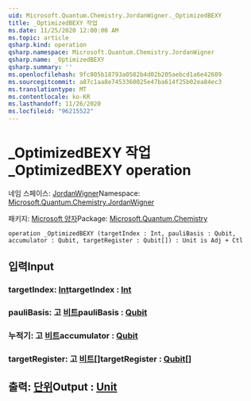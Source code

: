 ```yaml
---
uid: Microsoft.Quantum.Chemistry.JordanWigner._OptimizedBEXY
title: _OptimizedBEXY 작업
ms.date: 11/25/2020 12:00:00 AM
ms.topic: article
qsharp.kind: operation
qsharp.namespace: Microsoft.Quantum.Chemistry.JordanWigner
qsharp.name: _OptimizedBEXY
qsharp.summary: ''
ms.openlocfilehash: 9fc805b18793a0582b4d02b205aebcd1a6e42609
ms.sourcegitcommit: a87c1aa8e7453360025e47ba614f25b02ea84ec3
ms.translationtype: MT
ms.contentlocale: ko-KR
ms.lasthandoff: 11/26/2020
ms.locfileid: "96215522"
---
```

# <a name="_optimizedbexy-operation"></a><span data-ttu-id="0af61-102">_OptimizedBEXY 작업</span><span class="sxs-lookup"><span data-stu-id="0af61-102">_OptimizedBEXY operation</span></span>

<span data-ttu-id="0af61-103">네임 스페이스: [JordanWigner](xref:Microsoft.Quantum.Chemistry.JordanWigner)</span><span class="sxs-lookup"><span data-stu-id="0af61-103">Namespace: [Microsoft.Quantum.Chemistry.JordanWigner](xref:Microsoft.Quantum.Chemistry.JordanWigner)</span></span>

<span data-ttu-id="0af61-104">패키지: [Microsoft 양자](https://nuget.org/packages/Microsoft.Quantum.Chemistry)</span><span class="sxs-lookup"><span data-stu-id="0af61-104">Package: [Microsoft.Quantum.Chemistry](https://nuget.org/packages/Microsoft.Quantum.Chemistry)</span></span>




```qsharp
operation _OptimizedBEXY (targetIndex : Int, pauliBasis : Qubit, accumulator : Qubit, targetRegister : Qubit[]) : Unit is Adj + Ctl
```


## <a name="input"></a><span data-ttu-id="0af61-105">입력</span><span class="sxs-lookup"><span data-stu-id="0af61-105">Input</span></span>

### <a name="targetindex--int"></a><span data-ttu-id="0af61-106">targetIndex: [Int](xref:microsoft.quantum.lang-ref.int)</span><span class="sxs-lookup"><span data-stu-id="0af61-106">targetIndex : [Int](xref:microsoft.quantum.lang-ref.int)</span></span>




### <a name="paulibasis--qubit"></a><span data-ttu-id="0af61-107">pauliBasis: 고 [비트](xref:microsoft.quantum.lang-ref.qubit)</span><span class="sxs-lookup"><span data-stu-id="0af61-107">pauliBasis : [Qubit](xref:microsoft.quantum.lang-ref.qubit)</span></span>




### <a name="accumulator--qubit"></a><span data-ttu-id="0af61-108">누적기: 고 [비트](xref:microsoft.quantum.lang-ref.qubit)</span><span class="sxs-lookup"><span data-stu-id="0af61-108">accumulator : [Qubit](xref:microsoft.quantum.lang-ref.qubit)</span></span>




### <a name="targetregister--qubit"></a><span data-ttu-id="0af61-109">targetRegister: 고 [비트](xref:microsoft.quantum.lang-ref.qubit)[]</span><span class="sxs-lookup"><span data-stu-id="0af61-109">targetRegister : [Qubit](xref:microsoft.quantum.lang-ref.qubit)[]</span></span>





## <a name="output--unit"></a><span data-ttu-id="0af61-110">출력: [단위](xref:microsoft.quantum.lang-ref.unit)</span><span class="sxs-lookup"><span data-stu-id="0af61-110">Output : [Unit](xref:microsoft.quantum.lang-ref.unit)</span></span>

